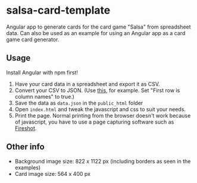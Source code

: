 # salsa-card-template
Angular app to generate cards for the card game "Salsa" from spreadsheet data. Can also be used as an example for using an Angular app as a card game card generator.

## Usage
Install Angular with npm first!

1. Have your card data in a spreadsheet and export it as CSV.
2. Convert your CSV to JSON. (Use [this](http://www.convertcsv.com/csv-to-json.htm), for example. Set "First row is column names" to true.)
3. Save the data as `data.json` in the `public_html` folder
4. Open `index.html` and tweak the javascript and css to suit your needs.
5. Print the page. Normal printing from the browser doesn't work because of javascript, you have to use a page capturing software such as [Fireshot](http://getfireshot.com/).

## Other info

- Background image size: 822 x 1122 px (including borders as seen in the examples)
- Card image size: 564 x 400 px
